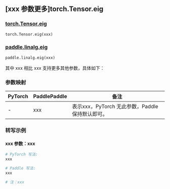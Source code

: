 ## [xxx 参数更多]torch.Tensor.eig

### [torch.Tensor.eig](https://pytorch.org/docs/1.13/generated/torch.Tensor.eig.html#torch.Tensor.eig)

```python
torch.Tensor.eig(xxx)
```

### [paddle.linalg.eig](https://www.paddlepaddle.org.cn/documentation/docs/zh/api/paddle/linalg/eig_cn.html)

```python
paddle.linalg.eig(xxx)
```

其中 xxx 相比 xxx 支持更多其他参数，具体如下：

### 参数映射

| PyTorch | PaddlePaddle | 备注 |
| ------- | ------------ | ---- |
|    -    |    xxx    | 表示xxx，PyTorch 无此参数，Paddle 保持默认即可。 |

### 转写示例

#### xxx 参数：xxx
``` python
# PyTorch 写法:
xxx

# Paddle 写法:
xxx

# 注：xxx
```
